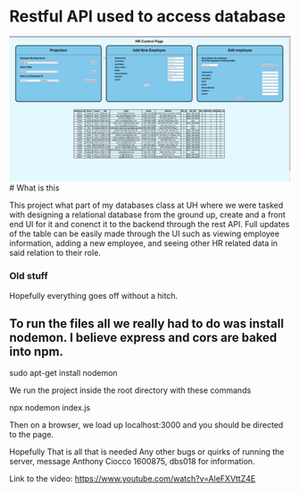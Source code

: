 # Restful API used to access database
<img src="node.png" />
# What is this

This project what part of my databases class at UH where we were tasked with designing a relational database from the ground up, create and a front end UI for it and conenct it to the backend through the rest API. Full updates of the table can be easily made through the UI such as viewing employee information, adding a new employee, and seeing other HR related data in said relation to their role.



### Old stuff
  Hopefully everything goes off without a hitch.
  ## To run the files all we really had to do was install nodemon. I believe express and cors are baked into npm.
  
  sudo apt-get install nodemon
  
  We run the project inside the root directory with these commands
  
  npx nodemon index.js
  
  Then on a browser, we load up localhost:3000 and you should be directed to the page.
  
  Hopefully That is all that is needed
  Any other bugs or quirks of running the server, message Anthony Ciocco 1600875, dbs018 for information.
  
  Link to the video:
  https://www.youtube.com/watch?v=AleFXVttZ4E
  
